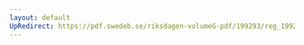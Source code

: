 ```yaml
---
layout: default
UpRedirect: https://pdf.swedeb.se/riksdagen-volumeG-pdf/199293/reg_199293/reg_199293_0469.pdf
---
```

